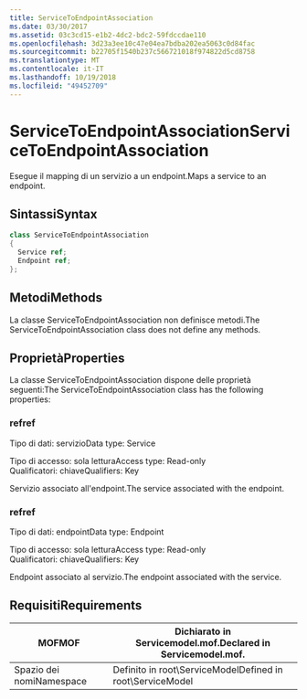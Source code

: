 ```yaml
---
title: ServiceToEndpointAssociation
ms.date: 03/30/2017
ms.assetid: 03c3cd15-e1b2-4dc2-bdc2-59fdccdae110
ms.openlocfilehash: 3d23a3ee10c47e04ea7bdba202ea5063c0d84fac
ms.sourcegitcommit: b22705f1540b237c566721018f974822d5cd8758
ms.translationtype: MT
ms.contentlocale: it-IT
ms.lasthandoff: 10/19/2018
ms.locfileid: "49452709"
---
```

# <a name="servicetoendpointassociation"></a><span data-ttu-id="9d9b4-102">ServiceToEndpointAssociation</span><span class="sxs-lookup"><span data-stu-id="9d9b4-102">ServiceToEndpointAssociation</span></span>
<span data-ttu-id="9d9b4-103">Esegue il mapping di un servizio a un endpoint.</span><span class="sxs-lookup"><span data-stu-id="9d9b4-103">Maps a service to an endpoint.</span></span>  
  
## <a name="syntax"></a><span data-ttu-id="9d9b4-104">Sintassi</span><span class="sxs-lookup"><span data-stu-id="9d9b4-104">Syntax</span></span>  
  
```csharp
class ServiceToEndpointAssociation  
{  
  Service ref;  
  Endpoint ref;  
};  
```  
  
## <a name="methods"></a><span data-ttu-id="9d9b4-105">Metodi</span><span class="sxs-lookup"><span data-stu-id="9d9b4-105">Methods</span></span>  
 <span data-ttu-id="9d9b4-106">La classe ServiceToEndpointAssociation non definisce metodi.</span><span class="sxs-lookup"><span data-stu-id="9d9b4-106">The ServiceToEndpointAssociation class does not define any methods.</span></span>  
  
## <a name="properties"></a><span data-ttu-id="9d9b4-107">Proprietà</span><span class="sxs-lookup"><span data-stu-id="9d9b4-107">Properties</span></span>  
 <span data-ttu-id="9d9b4-108">La classe ServiceToEndpointAssociation dispone delle proprietà seguenti:</span><span class="sxs-lookup"><span data-stu-id="9d9b4-108">The ServiceToEndpointAssociation class has the following properties:</span></span>  
  
### <a name="ref"></a><span data-ttu-id="9d9b4-109">ref</span><span class="sxs-lookup"><span data-stu-id="9d9b4-109">ref</span></span>  
 <span data-ttu-id="9d9b4-110">Tipo di dati: servizio</span><span class="sxs-lookup"><span data-stu-id="9d9b4-110">Data type: Service</span></span>  
  
 <span data-ttu-id="9d9b4-111">Tipo di accesso: sola lettura</span><span class="sxs-lookup"><span data-stu-id="9d9b4-111">Access type: Read-only</span></span>  
<span data-ttu-id="9d9b4-112">Qualificatori: chiave</span><span class="sxs-lookup"><span data-stu-id="9d9b4-112">Qualifiers: Key</span></span>  
  
 <span data-ttu-id="9d9b4-113">Servizio associato all'endpoint.</span><span class="sxs-lookup"><span data-stu-id="9d9b4-113">The service associated with the endpoint.</span></span>  
  
### <a name="ref"></a><span data-ttu-id="9d9b4-114">ref</span><span class="sxs-lookup"><span data-stu-id="9d9b4-114">ref</span></span>  
 <span data-ttu-id="9d9b4-115">Tipo di dati: endpoint</span><span class="sxs-lookup"><span data-stu-id="9d9b4-115">Data type: Endpoint</span></span>  
  
 <span data-ttu-id="9d9b4-116">Tipo di accesso: sola lettura</span><span class="sxs-lookup"><span data-stu-id="9d9b4-116">Access type: Read-only</span></span>  
<span data-ttu-id="9d9b4-117">Qualificatori: chiave</span><span class="sxs-lookup"><span data-stu-id="9d9b4-117">Qualifiers: Key</span></span>  
  
 <span data-ttu-id="9d9b4-118">Endpoint associato al servizio.</span><span class="sxs-lookup"><span data-stu-id="9d9b4-118">The endpoint associated with the service.</span></span>  
  
## <a name="requirements"></a><span data-ttu-id="9d9b4-119">Requisiti</span><span class="sxs-lookup"><span data-stu-id="9d9b4-119">Requirements</span></span>  
  
|<span data-ttu-id="9d9b4-120">MOF</span><span class="sxs-lookup"><span data-stu-id="9d9b4-120">MOF</span></span>|<span data-ttu-id="9d9b4-121">Dichiarato in Servicemodel.mof.</span><span class="sxs-lookup"><span data-stu-id="9d9b4-121">Declared in Servicemodel.mof.</span></span>|  
|---------|-----------------------------------|  
|<span data-ttu-id="9d9b4-122">Spazio dei nomi</span><span class="sxs-lookup"><span data-stu-id="9d9b4-122">Namespace</span></span>|<span data-ttu-id="9d9b4-123">Definito in root\ServiceModel</span><span class="sxs-lookup"><span data-stu-id="9d9b4-123">Defined in root\ServiceModel</span></span>|
